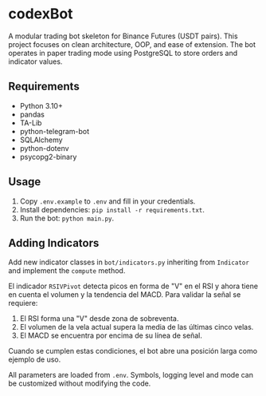 # codexBot

A modular trading bot skeleton for Binance Futures (USDT pairs). This project focuses on clean architecture, OOP, and ease of extension. The bot operates in paper trading mode using PostgreSQL to store orders and indicator values.

## Requirements

- Python 3.10+
- pandas
- TA-Lib
- python-telegram-bot
- SQLAlchemy
- python-dotenv
- psycopg2-binary

## Usage

1. Copy `.env.example` to `.env` and fill in your credentials.
2. Install dependencies: `pip install -r requirements.txt`.
3. Run the bot: `python main.py`.

## Adding Indicators

Add new indicator classes in `bot/indicators.py` inheriting from `Indicator` and implement the `compute` method.

El indicador `RSIVPivot` detecta picos en forma de "V" en el RSI y ahora tiene en cuenta el volumen y la tendencia del MACD. Para validar la señal se requiere:

1. El RSI forma una "V" desde zona de sobreventa.
2. El volumen de la vela actual supera la media de las últimas cinco velas.
3. El MACD se encuentra por encima de su línea de señal.

Cuando se cumplen estas condiciones, el bot abre una posición larga como ejemplo de uso.

All parameters are loaded from `.env`. Symbols, logging level and mode can be customized without modifying the code.
